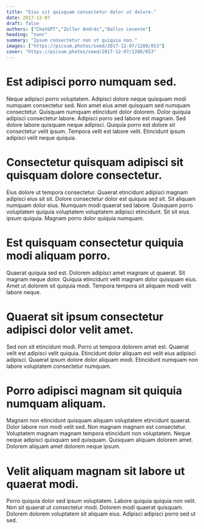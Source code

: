 ```yaml
---
title: "Eius sit quisquam consectetur dolor ut dolore."
date: 2017-12-07
draft: false 
authors: ["ChatGPT","Zoller András","Dallos Levente"]
heading: "nunc"
summary: "Ipsum consectetur non ut quiquia non."
images: ["https://picsum.photos/seed/2017-12-07/1280/853"]
cover: "https://picsum.photos/seed/2017-12-07/1280/853"
---
```

# Est adipisci porro numquam sed.        
Neque adipisci porro voluptatem. Adipisci dolore neque quisquam modi numquam consectetur sed. Non amet eius amet quisquam sed numquam consectetur. Quisquam numquam etincidunt dolor dolorem. Dolor quiquia adipisci consectetur labore. Adipisci porro sed labore est magnam. Sed dolore labore quisquam neque adipisci. Quiquia porro est dolore sit consectetur velit ipsum. Tempora velit est labore velit. Etincidunt ipsum adipisci velit neque quiquia.

# Consectetur quisquam adipisci sit quisquam dolore consectetur.        
Eius dolore ut tempora consectetur. Quaerat etincidunt adipisci magnam adipisci eius sit sit. Dolore consectetur dolor est quiquia sed sit. Sit aliquam numquam dolor eius. Numquam modi quaerat sed labore. Quisquam porro voluptatem quiquia voluptatem voluptatem adipisci etincidunt. Sit sit eius ipsum quiquia. Magnam porro dolor quiquia numquam.

# Est quisquam consectetur quiquia modi aliquam porro.        
Quaerat quiquia sed est. Dolorem adipisci amet magnam ut quaerat. Sit magnam neque dolor. Quiquia etincidunt velit magnam dolor quisquam eius. Amet ut dolorem sit quiquia modi. Tempora tempora sit aliquam modi velit labore neque.

# Quaerat sit ipsum consectetur adipisci dolor velit amet.        
Sed non sit etincidunt modi. Porro ut tempora dolorem amet est. Quaerat velit est adipisci velit quiquia. Etincidunt dolor aliquam est velit eius adipisci adipisci. Quaerat ipsum dolore dolor aliquam modi. Etincidunt numquam non labore voluptatem consectetur numquam.

# Porro adipisci magnam sit quiquia numquam aliquam.        
Magnam non etincidunt quisquam aliquam voluptatem etincidunt quaerat. Dolor labore non modi velit sed. Non magnam magnam est consectetur. Voluptatem magnam magnam tempora etincidunt non voluptatem. Neque neque adipisci quisquam sed quisquam. Quisquam aliquam dolorem amet. Dolorem aliquam amet dolorem neque ipsum.

# Velit aliquam magnam sit labore ut quaerat modi.        
Porro quiquia dolor sed ipsum voluptatem. Labore quiquia quiquia non velit. Non sit quaerat ut consectetur modi. Dolorem modi quaerat quisquam. Dolorem dolorem voluptatem sit aliquam eius. Adipisci adipisci porro sed ut sed.


